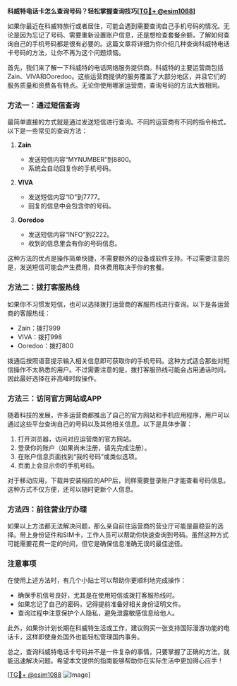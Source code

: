 **科威特电话卡怎么查询号码？轻松掌握查询技巧[[TG💪+ @esim1088](https://t.me/s/esim1088)]**

如果你最近在科威特旅行或者居住，可能会遇到需要查询自己手机号码的情况。无论是因为忘记了号码、需要重新设置账户信息，还是想检查套餐余额，了解如何查询自己的手机号码都是很有必要的。这篇文章将详细为你介绍几种查询科威特电话卡号码的方法，让你不再为这个问题烦恼。

首先，我们来了解一下科威特的电话网络服务提供商。科威特的主要运营商包括Zain、VIVA和Ooredoo。这些运营商提供的服务覆盖了大部分地区，并且它们的服务质量和资费各有特点。无论你使用哪家运营商，查询号码的方法大致相同。

### 方法一：通过短信查询

最简单直接的方式就是通过发送短信进行查询。不同的运营商有不同的指令格式，以下是一些常见的查询方法：

1. **Zain**  
   - 发送短信内容“MYNUMBER”到8800。
   - 系统会自动回复你的手机号码。

2. **VIVA**  
   - 发送短信内容“ID”到7777。
   - 回复的信息中会包含你的号码。

3. **Ooredoo**  
   - 发送短信内容“INFO”到2222。
   - 收到的信息里会有你的号码信息。

这种方法的优点是操作简单快捷，不需要额外的设备或软件支持。不过需要注意的是，发送短信可能会产生费用，具体费用取决于你的套餐。

### 方法二：拨打客服热线

如果你不习惯发短信，也可以选择拨打运营商的客服热线进行查询。以下是各运营商的客服热线：

- Zain：拨打999
- VIVA：拨打998
- Ooredoo：拨打800

拨通后按照语音提示输入相关信息即可获取你的手机号码。这种方式适合那些对短信操作不太熟悉的用户。不过需要注意的是，拨打客服热线可能会占用通话时间，因此最好选择在非高峰时段操作。

### 方法三：访问官方网站或APP

随着科技的发展，许多运营商都推出了自己的官方网站和手机应用程序，用户可以通过这些平台查询自己的号码以及其他相关信息。以下是具体步骤：

1. 打开浏览器，访问对应运营商的官方网站。
2. 登录你的账户（如果尚未注册，请先完成注册）。
3. 在账户信息页面找到“我的号码”或类似选项。
4. 页面上会显示你的手机号码。

对于移动应用，下载并安装相应的APP后，同样需要登录账户才能查看号码信息。这种方式不仅方便，还可以随时更新个人信息。

### 方法四：前往营业厅办理

如果以上方法都无法解决问题，那么亲自前往运营商的营业厅可能是最稳妥的选择。带上身份证件和SIM卡，工作人员可以帮助你快速查询到号码。虽然这种方式可能需要花费一定的时间，但它是确保信息准确无误的最佳途径。

### 注意事项

在使用上述方法时，有几个小贴士可以帮助你更顺利地完成操作：

- 确保手机信号良好，尤其是在使用短信或拨打客服热线时。
- 如果忘记了自己的密码，记得提前准备好相关身份证明文件。
- 查询过程中注意保护个人隐私，避免泄露敏感信息给他人。

此外，如果你计划长期在科威特生活或工作，建议购买一张支持国际漫游功能的电话卡，这样即使身处国外也能轻松管理国内事务。

总之，查询科威特电话卡号码并不是一件复杂的事情，只要掌握了正确的方法，就能迅速解决问题。希望本文提供的指南能够帮助你在实际生活中更加得心应手！

[[TG💪+ @esim1088](https://t.me/s/esim1088) ![Image](https://i.postimg.cc/4NQfJmqS/Snipaste-2025-05-13-00-14-12.png)]